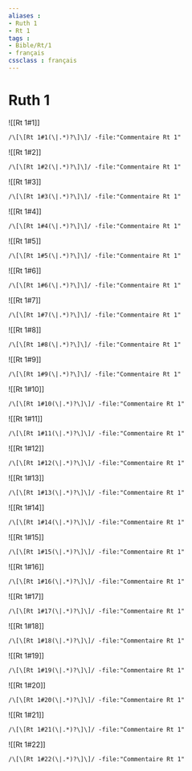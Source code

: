 ```yaml
---
aliases : 
- Ruth 1
- Rt 1
tags : 
- Bible/Rt/1
- français
cssclass : français
---
```


# Ruth 1

![[Rt 1#1]]

```query
/\[\[Rt 1#1(\|.*)?\]\]/ -file:"Commentaire Rt 1"
```

![[Rt 1#2]]

```query
/\[\[Rt 1#2(\|.*)?\]\]/ -file:"Commentaire Rt 1"
```

![[Rt 1#3]]

```query
/\[\[Rt 1#3(\|.*)?\]\]/ -file:"Commentaire Rt 1"
```

![[Rt 1#4]]

```query
/\[\[Rt 1#4(\|.*)?\]\]/ -file:"Commentaire Rt 1"
```

![[Rt 1#5]]

```query
/\[\[Rt 1#5(\|.*)?\]\]/ -file:"Commentaire Rt 1"
```

![[Rt 1#6]]

```query
/\[\[Rt 1#6(\|.*)?\]\]/ -file:"Commentaire Rt 1"
```

![[Rt 1#7]]

```query
/\[\[Rt 1#7(\|.*)?\]\]/ -file:"Commentaire Rt 1"
```

![[Rt 1#8]]

```query
/\[\[Rt 1#8(\|.*)?\]\]/ -file:"Commentaire Rt 1"
```

![[Rt 1#9]]

```query
/\[\[Rt 1#9(\|.*)?\]\]/ -file:"Commentaire Rt 1"
```

![[Rt 1#10]]

```query
/\[\[Rt 1#10(\|.*)?\]\]/ -file:"Commentaire Rt 1"
```

![[Rt 1#11]]

```query
/\[\[Rt 1#11(\|.*)?\]\]/ -file:"Commentaire Rt 1"
```

![[Rt 1#12]]

```query
/\[\[Rt 1#12(\|.*)?\]\]/ -file:"Commentaire Rt 1"
```

![[Rt 1#13]]

```query
/\[\[Rt 1#13(\|.*)?\]\]/ -file:"Commentaire Rt 1"
```

![[Rt 1#14]]

```query
/\[\[Rt 1#14(\|.*)?\]\]/ -file:"Commentaire Rt 1"
```

![[Rt 1#15]]

```query
/\[\[Rt 1#15(\|.*)?\]\]/ -file:"Commentaire Rt 1"
```

![[Rt 1#16]]

```query
/\[\[Rt 1#16(\|.*)?\]\]/ -file:"Commentaire Rt 1"
```

![[Rt 1#17]]

```query
/\[\[Rt 1#17(\|.*)?\]\]/ -file:"Commentaire Rt 1"
```

![[Rt 1#18]]

```query
/\[\[Rt 1#18(\|.*)?\]\]/ -file:"Commentaire Rt 1"
```

![[Rt 1#19]]

```query
/\[\[Rt 1#19(\|.*)?\]\]/ -file:"Commentaire Rt 1"
```

![[Rt 1#20]]

```query
/\[\[Rt 1#20(\|.*)?\]\]/ -file:"Commentaire Rt 1"
```

![[Rt 1#21]]

```query
/\[\[Rt 1#21(\|.*)?\]\]/ -file:"Commentaire Rt 1"
```

![[Rt 1#22]]

```query
/\[\[Rt 1#22(\|.*)?\]\]/ -file:"Commentaire Rt 1"
```

